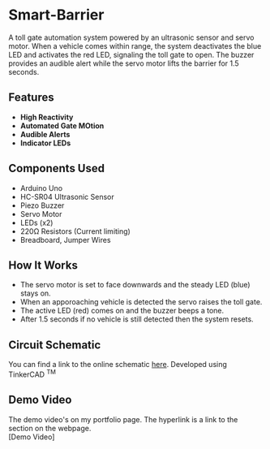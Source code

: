 # Smart-Barrier

A toll gate automation system powered by an ultrasonic sensor and servo motor. When a vehicle comes within range, the system deactivates the blue LED and activates the red LED, signaling the toll gate to open. The buzzer provides an audible alert while the servo motor lifts the barrier for 1.5 seconds. 

## Features
-   **High Reactivity**
-   **Automated Gate MOtion**
-   **Audible Alerts**
-   **Indicator LEDs**

## Components Used
-   Arduino Uno
-   HC-SR04 Ultrasonic Sensor
-   Piezo Buzzer
-   Servo Motor
-   LEDs (x2)
-   220Ω Resistors (Current limiting)
-   Breadboard, Jumper Wires

## How It Works

- The servo motor is set to face downwards and the steady LED (blue) stays on.
- When an apporoaching vehicle is detected the servo raises the toll gate.
- The active LED (red) comes on and the buzzer beeps a tone.
- After 1.5 seconds if no vehicle is still detected then the system resets.

## Circuit Schematic

You can find a link to the online schematic [here](https://www.tinkercad.com/things/1XyfDf9cBiv-servo-smart-barrier?sharecode=uQ-IlKGvOhFteAmBcTdjKXaosm15e0IbY3eXXdkqTrU). Developed using TinkerCAD <sup>TM</sup>

## Demo Video

The demo video's on my portfolio page. The hyperlink is a link to the section on the webpage. <br>
[Demo Video]

